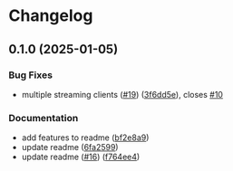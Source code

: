 # Changelog

## 0.1.0 (2025-01-05)


### Bug Fixes

* multiple streaming clients ([#19](https://github.com/j3ko/motionberry/issues/19)) ([3f6dd5e](https://github.com/j3ko/motionberry/commit/3f6dd5ec561384ae866652f80851f496179afbef)), closes [#10](https://github.com/j3ko/motionberry/issues/10)


### Documentation

* add features to readme ([bf2e8a9](https://github.com/j3ko/motionberry/commit/bf2e8a9d37ab17848ee8cc616e6acfaf9ad1ba00))
* update readme ([6fa2599](https://github.com/j3ko/motionberry/commit/6fa25997719249df2a48f796e668668952b2ed53))
* update readme ([#16](https://github.com/j3ko/motionberry/issues/16)) ([f764ee4](https://github.com/j3ko/motionberry/commit/f764ee42bf6802c908141d149cffa64b7a8c2d13))
